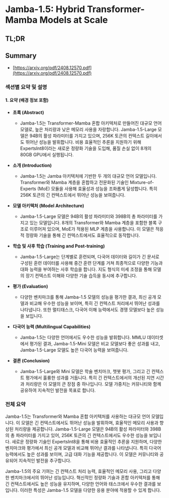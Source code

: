 # Jamba-1.5: Hybrid Transformer-Mamba Models at Scale
## TL;DR
## Summary
- [https://arxiv.org/pdf/2408.12570.pdf](https://arxiv.org/pdf/2408.12570.pdf)

### 섹션별 요약 및 설명

#### 1. 요약 (배경 정보 포함)
- **초록 (Abstract)**
  - Jamba-1.5는 Transformer-Mamba 혼합 아키텍처로 만들어진 대규모 언어 모델로, 높은 처리량과 낮은 메모리 사용을 자랑합니다. Jamba-1.5-Large 모델은 94B의 활성 파라미터를 가지고 있으며, 256K 토큰의 컨텍스트 길이에서도 뛰어난 성능을 발휘합니다. 비용 효율적인 추론을 지원하기 위해 ExpertsInt8이라는 새로운 정량화 기술을 도입해, 품질 손실 없이 8개의 80GB GPU에서 실행됩니다.

- **소개 (Introduction)**
  - Jamba-1.5는 Jamba 아키텍처에 기반한 두 개의 대규모 언어 모델입니다. Transformer와 Mamba 계층을 혼합하고 전문화된 기술인 Mixture-of-Experts (MoE) 모듈을 사용해 효율성과 성능을 조화롭게 달성합니다. 특히 256K 토큰의 긴 컨텍스트에서 뛰어난 성능을 보여줍니다.

- **모델 아키텍처 (Model Architecture)**
  - Jamba-1.5-Large 모델은 94B의 활성 파라미터와 398B의 총 파라미터를 가지고 있는 모델입니다. 8개의 Transformer와 Mamba 계층을 포함한 블록 구조로 이루어져 있으며, MoE가 적용된 MLP 계층을 사용합니다. 이 모델은 적응적 정량화 기술을 통해 긴 컨텍스트에서도 효율적으로 동작합니다.

- **학습 및 사후 학습 (Training and Post-training)**
  - Jamba-1.5-Large는 단계별로 훈련되며, 다국어 데이터와 길이가 긴 문서로 구성된 훈련 데이터를 사용해 중간 훈련 단계를 거쳐 최종적으로 다양한 기능과 대화 능력을 부여하는 사후 학습을 합니다. 지도 형식의 미세 조정을 통해 모델의 장기 컨텍스트 이해와 다양한 기술 습득을 동시에 추구합니다.

- **평가 (Evaluation)**
  - 다양한 벤치마크를 통해 Jamba-1.5 모델의 성능을 평가한 결과, 최신 공개 모델과 비교해 우수한 성능을 보이며, 특히 긴 컨텍스트 처리에서 뛰어난 성과를 나타냅니다. 또한 멀티태스크, 다국어 이해 능력에서도 경쟁 모델보다 높은 성능을 보입니다.

- **다국어 능력 (Multilingual Capabilities)**
  - Jamba-1.5는 다양한 언어에서도 우수한 성능을 발휘합니다. MMLU 데이터셋에서 평가된 결과, Jamba-1.5-Mini 모델은 비교 모델보다 좋은 성과를 내고, Jamba-1.5-Large 모델도 높은 다국어 능력을 보여줍니다.

- **결론 (Conclusion)**
  - Jamba-1.5-Large와 Mini 모델은 학술 벤치마크, 챗봇 평가, 그리고 긴 컨텍스트 평가에서 훌륭한 성과를 거둡니다. 특히 긴 컨텍스트에서의 개선된 지연 시간과 처리량은 이 모델의 큰 장점 중 하나입니다. 모델 가중치는 커뮤니티와 함께 공유하여 지속적인 발전을 목표로 합니다.


### 전체 요약

Jamba-1.5는 Transformer와 Mamba 혼합 아키텍처를 사용하는 대규모 언어 모델입니다. 이 모델은 긴 컨텍스트에서도 뛰어난 성능을 발휘하며, 효율적인 메모리 사용과 향상된 처리량을 제공합니다. Jamba-1.5-Large 모델은 94B의 활성 파라미터와 398B의 총 파라미터를 가지고 있어, 256K 토큰의 긴 컨텍스트에서도 우수한 성능을 보입니다. 새로운 정량화 기술인 ExpertsInt8을 통해 비용 효율적인 추론을 지원하며, 다양한 벤치마크와 평가에서 최신 공개 모델과 비교해 뛰어난 결과를 나타냅니다. 특히 다국어 능력에서도 높은 성과를 보이며, 고급 대화 기능을 제공합니다. 이 모델은 커뮤니티와 공유되어 지속적인 발전을 추구합니다.

Jamba-1.5의 주요 기여는 긴 컨텍스트 처리 능력, 효율적인 메모리 사용, 그리고 다양한 벤치마크에서의 뛰어난 성능입니다. 혁신적인 정량화 기술과 혼합 아키텍처를 통해 긴 컨텍스트에서도 높은 성능을 유지하며, 다양한 언어와 태스크에서 우수한 결과를 보입니다. 이러한 특성은 Jamba-1.5 모델을 다양한 응용 분야에 적용할 수 있게 합니다.